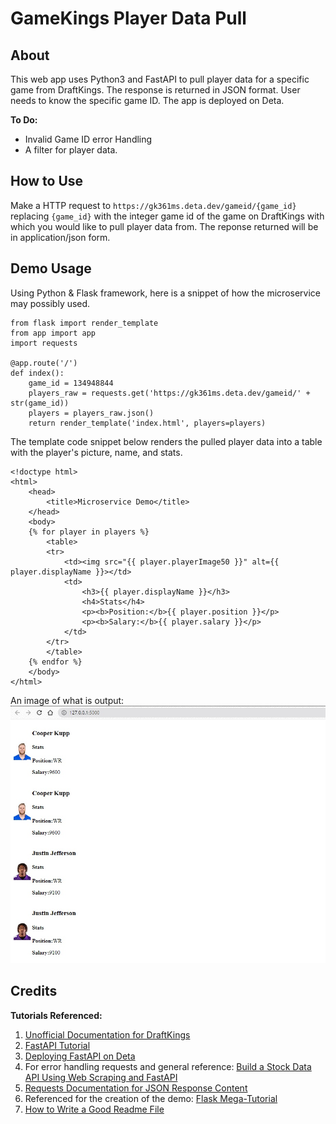 # GameKings Player Data Pull

## About
This web app uses Python3 and FastAPI to pull player data for a specific game from DraftKings. The response is returned in JSON format. User needs to know the specific game ID. The app is deployed on Deta.

**To Do:**
- Invalid Game ID error Handling
- A filter for player data.

## How to Use
Make a HTTP request to `https://gk361ms.deta.dev/gameid/{game_id}` replacing `{game_id}` with the integer game id of the game on DraftKings with which you would like to pull player data from. The reponse returned will be in application/json form.

## Demo Usage
Using Python & Flask framework, here is a snippet of how the microservice may possibly used.

```
from flask import render_template
from app import app
import requests

@app.route('/')
def index():
    game_id = 134948844
    players_raw = requests.get('https://gk361ms.deta.dev/gameid/' + str(game_id))
    players = players_raw.json()
    return render_template('index.html', players=players) 
```


The template code snippet below renders the pulled player data into a table with the player's picture, name, and stats.
```
<!doctype html>
<html>
    <head>
        <title>Microservice Demo</title>
    </head>
    <body>
    {% for player in players %}
        <table>
        <tr>
            <td><img src="{{ player.playerImage50 }}" alt={{ player.displayName }}></td>
            <td>
                <h3>{{ player.displayName }}</h3>
                <h4>Stats</h4>
                <p><b>Position:</b>{{ player.position }}</p>
                <p><b>Salary:</b>{{ player.salary }}</p>
            </td>
        </tr>
        </table>
    {% endfor %}
    </body>
</html>
```

An image of what is output:
![Demo using the microservice](source/assets/demo.jpg)

## Credits
**Tutorials Referenced:**
1. [Unofficial Documentation for DraftKings](https://seandrummy.medium.com/unofficial-documentation-for-the-draft-kings-api-8830f8e8c7fc)
2. [FastAPI Tutorial](https://fastapi.tiangolo.com/tutorial/)
3. [Deploying FastAPI on Deta](https://fastapi.tiangolo.com/deployment/deta/)
4. For error handling requests and general reference: [Build a Stock Data API Using Web Scraping and FastAPI](https://python.plainenglish.io/build-a-stock-data-api-using-web-scraping-and-fastapi-dcbcdbd3d2ec)
5. [Requests Documentation for JSON Response Content](https://requests.readthedocs.io/en/latest/user/quickstart/#json-response-content)
6. Referenced for the creation of the demo: [Flask Mega-Tutorial](https://blog.miguelgrinberg.com/post/the-flask-mega-tutorial-part-i-hello-world)
7. [How to Write a Good Readme File](https://www.freecodecamp.org/news/how-to-write-a-good-readme-file/)
